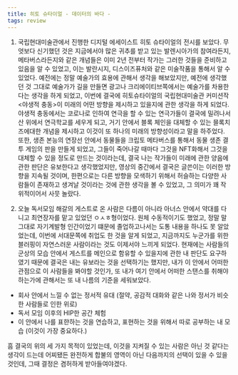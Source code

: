 ```yaml
---
title: 히토 슈타이얼 - 데이터의 바다 - 
tags: review
---
```


1. 국립현대미술관에서 진행한 디지털 에세이스트 히토 슈타이얼의 전시를 보았다. 무엇보다 신기했던 것은 지금에서야 많은 귀추를 받고 있는 발렌시아가의 참여라든지, 메타버스라든지와 같은 개념들은 이미 2년 전부터 작가는 그러한 것들을 준비하고 있음을 알 수 있었고, 이는 발란시지, 디스이즈퓨처와 같은 미술작품을 통해서 알 수 있었다. 예전에는 정말 예술가의 효용에 관해서 생각을 해보았지만, 예전에 생각했던 것 그대로 예술가가 길을 만들면 광고나 크리에이티브쪽에서는 예술가를 차용한다는 생각을 하게 되었고, 이번에 결국에 히토슈타이얼의 국립현대미술관 커미션작 <야생적 충동>이 미래의 어떤 방향을 제시하고 있을지에 관한 생각을 하게 되었다. 야생적 충동에서는 코로나로 인하여 연극을 할 수 있는 연극가들이 결국에 밀려나서 산 위에서 연극학교를 세우게 되고, 거기 안에서 블록 체인을 대체할 수 있는 믈록치즈에대한 개념을 제시하고 이것이 또 하나의 미래의 방향성이라고 말을 하주었다. 
 또한, 생존 본능의 연장선 안에서 동물들을 크립토 메타버스를 통해서 동물 생존 결투 게임의 판을 만들게 되었고, 그들이 죽어나갈 때마다 그것을 NFT화해서 그것을 대체할 수 있을 정도로 만드는 것이라는데, 결국 나는 작가들이 미래에 관한 양음에 관한 판단은 유보한다고 생각했었지만, 영상의 중간에서 결국은 글쓴이는 이러한 방향을 지속될 것이며, 한편으로는 다른 방향을 모색하기 위해서 허슬하는 다양한 사람들이 존재하고 생겨날 것이라는 것에 관한 생각을 볼 수 있었고, 그 의미가 꽤 작위적이어서 사뭇 놀랐다.

 2. 오늘 독서모임 해갈의 게스트로 온 사람은 다름이 아니라 아너스 안에서 약대를 다니고 최연장자를 맡고 있었던 ㅇㅅㅎ형이었다. 원체 수동적이기도 했었고, 정말 말 그대로 자기계발형 인간이었기 떄문에 졸업하고나서는 도통 내용을 하나도 못 알았었는데, 이번에 서대문쪽에 취업도 한 것을 알게 되었고, 지금까지도 누군가를 위한 블러핑이 자연스러운 사람이라는 것도 이제서야 느끼게 되었다. 현재에는 사람들의 군상의 모습 안에서 게스트를 메인으로 함유할 수 있을지에 관한 내 판단도 요구하였기 때문에 결국은 내는 유보라는 것을 선택하기는 했지만, 내가 이 안에서 어떠한 관점으로 이 사람들을 봐야할 것인가, 또 내가 여기 안에서 어떠한 스탠스를 취해야하는가에 관해서는 또 내 나름의 기준을 세워보았다.

 - 회사 안에서 느낄 수 없는 정서적 유대 (절약, 공감적 대화와 같은 나와 정서가 비슷한 사람들로 인한 위로)
 - 독서 모임 이후의 HIP한 공간 체험
 - 이 안에서 나를 표햔하는 것을 연습하고, 표현하는 것을 위해서 따로 공부하는 내 모습 (이것이 가장 중요하다.)

 흠 결국의 위의 세 가지 목적이 있었는데, 이것을 지켜질 수 있는 사람은 아닌 것 같다는 생각이 드는데 어찌됐든 완전하게 합불의 영역이 아닌 다음까지의 선택이 있을 수 있을 것인데, 그때 결정은 겸허하게 받아들여야겠다.